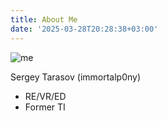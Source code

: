 ```yaml
---
title: About Me
date: '2025-03-28T20:28:38+03:00'
---
```


![me](/about/me.jpg)

Sergey Tarasov (immortalp0ny)

- RE/VR/ED
- Former TI
